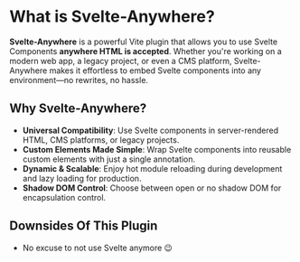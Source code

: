 # What is Svelte-Anywhere?

**Svelte-Anywhere** is a powerful Vite plugin that allows you to use Svelte Components **anywhere HTML is accepted**. Whether you're working on a modern web app, a legacy project, or even a CMS platform, Svelte-Anywhere makes it effortless to embed Svelte components into any environment—no rewrites, no hassle.

## Why Svelte-Anywhere?

- **Universal Compatibility**: Use Svelte components in server-rendered HTML, CMS platforms, or legacy projects.
- **Custom Elements Made Simple**: Wrap Svelte components into reusable custom elements with just a single annotation.
- **Dynamic & Scalable**: Enjoy hot module reloading during development and lazy loading for production.
- **Shadow DOM Control**: Choose between open or no shadow DOM for encapsulation control.

## Downsides Of This Plugin
- No excuse to not use Svelte anymore :wink: